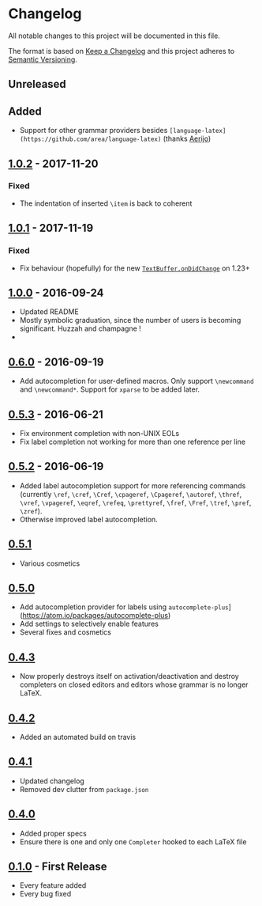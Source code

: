 Changelog
==========
All notable changes to this project will be documented in this file.

The format is based on [Keep a Changelog](http://keepachangelog.com/) and this project adheres to
[Semantic Versioning](http://semver.org/).

## Unreleased
## Added
  - Support for other grammar providers besides `[language-latex](https://github.com/area/language-latex)` (thanks [Aerijo](https://github.com/Evpok/latex-autocomplete/pull/26))

## [1.0.2] - 2017-11-20
[1.0.2]: https://github.com/Evpok/latex-autocomplete/compare/v1.0.1...v1.0.2
### Fixed
  - The indentation of inserted `\item` is back to coherent

## [1.0.1] - 2017-11-19
[1.0.1]: https://github.com/Evpok/latex-autocomplete/compare/v1.0.0...v1.0.1
### Fixed
  - Fix behaviour (hopefully) for the new [`TextBuffer.onDidChange`](https://github.com/atom/text-buffer/pull/273) on 1.23+

## [1.0.0] - 2016-09-24
[1.0.0]: https://github.com/Evpok/latex-autocomplete/compare/v0.6.0...v1.0.0
  - Updated README
  - Mostly symbolic graduation, since the number of users is becoming significant. Huzzah and champagne !
  -
## [0.6.0] - 2016-09-19
[0.6.0]: https://github.com/Evpok/latex-autocomplete/compare/v0.5.3...v0.6.0
  - Add autocompletion for user-defined macros. Only support `\newcommand` and `\newcommand*`. Support for `xparse` to be added later.

## [0.5.3] - 2016-06-21
[0.5.3]: https://github.com/Evpok/latex-autocomplete/compare/v0.5.2...v0.5.3
* Fix environment completion with non-UNIX EOLs
* Fix label completion not working for more than one reference per line

## [0.5.2] - 2016-06-19
[0.5.2]: https://github.com/Evpok/latex-autocomplete/compare/v0.5.1...v0.5.2
* Added label autocompletion support for more referencing commands (currently `\ref`, `\cref`, `\Cref`, `\cpageref`, `\Cpageref`, `\autoref`, `\thref`, `\vref`, `\vpageref`, `\eqref`, `\refeq`, `\prettyref`, `\fref`, `\Fref`, `\tref`, `\pref`, `\zref`).
* Otherwise improved label autocompletion.

## [0.5.1]
[0.5.1]: https://github.com/Evpok/latex-autocomplete/compare/v0.5.0...v0.5.1
* Various cosmetics

## [0.5.0]
[0.5.0]: https://github.com/Evpok/latex-autocomplete/compare/v0.4.3...v0.5.0
* Add autocompletion provider for labels using `autocomplete-plus`](https://atom.io/packages/autocomplete-plus)
* Add settings to selectively enable features
* Several fixes and cosmetics

## [0.4.3]
[0.4.3]: https://github.com/Evpok/latex-autocomplete/compare/v0.4.2...v0.4.3
* Now properly destroys itself on activation/deactivation and destroy completers on closed editors and editors whose grammar is no longer LaTeX.

## [0.4.2]
[0.4.2]: https://github.com/Evpok/latex-autocomplete/compare/v0.4.1...v0.4.2
* Added an automated build on travis

## [0.4.1]
[0.4.1]: https://github.com/Evpok/latex-autocomplete/compare/v0.4.0...v0.4.1
* Updated changelog
* Removed dev clutter from `package.json`

## [0.4.0]
[0.4.0]: https://github.com/Evpok/latex-autocomplete/compare/v0.1.0...v0.4.0
* Added proper specs
* Ensure there is one and only one `Completer` hooked to each LaTeX file

## [0.1.0] - First Release
[0.1.0]: https://github.com/Evpok/latex-autocomplete/compare/v1.0.0...v0.1.0
* Every feature added
* Every bug fixed
